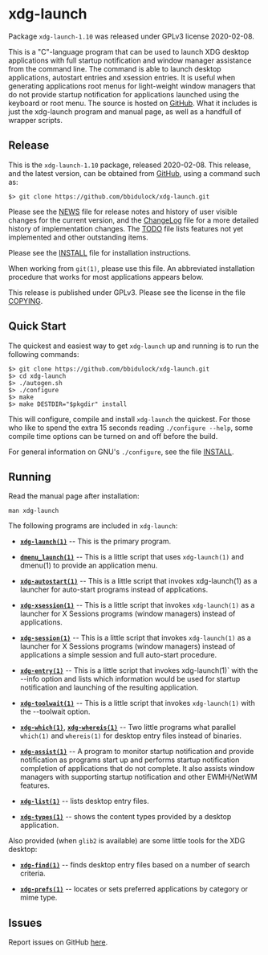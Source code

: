 [xdg-launch -- read me first file.  2020-02-08]: #

xdg-launch
===============

Package `xdg-launch-1.10` was released under GPLv3 license 2020-02-08.

This is a "C"-language program that can be used to launch XDG desktop
applications with full startup notification and window manager
assistance from the command line.  The command is able to launch desktop
applications, autostart entries and xsession entries.  It is useful when
generating applications root menus for light-weight window managers that
do not provide startup notification for applications launched using the
keyboard or root menu.  The source is hosted on
[GitHub](https://github.com/bbidulock/xdg-launch).  What it includes is
just the xdg-launch program and manual page, as well as a handfull of
wrapper scripts.


Release
-------

This is the `xdg-launch-1.10` package, released 2020-02-08.  This
release, and the latest version, can be obtained from [GitHub][1], using
a command such as:

    $> git clone https://github.com/bbidulock/xdg-launch.git

Please see the [NEWS][3] file for release notes and history of user
visible changes for the current version, and the [ChangeLog][4] file for
a more detailed history of implementation changes.  The [TODO][5] file
lists features not yet implemented and other outstanding items.

Please see the [INSTALL][7] file for installation instructions.

When working from `git(1)`, please use this file.  An abbreviated
installation procedure that works for most applications appears below.

This release is published under GPLv3.  Please see the license in the
file [COPYING][9].


Quick Start
-----------

The quickest and easiest way to get `xdg-launch` up and running is to run
the following commands:

    $> git clone https://github.com/bbidulock/xdg-launch.git
    $> cd xdg-launch
    $> ./autogen.sh
    $> ./configure
    $> make
    $> make DESTDIR="$pkgdir" install

This will configure, compile and install `xdg-launch` the quickest.  For
those who like to spend the extra 15 seconds reading `./configure
--help`, some compile time options can be turned on and off before the
build.

For general information on GNU's `./configure`, see the file
[INSTALL][7].


Running
-------

Read the manual page after installation:

    man xdg-launch

The following programs are included in `xdg-launch`:

 - [__`xdg-launch(1)`__][10] -- This is the primary program.

 - [__`dmenu_launch(1)`__][11] -- This is a little script that uses
   `xdg-launch(1)` and dmenu(1) to provide an application menu.

 - [__`xdg-autostart(1)`__][12] -- This is a little script that invokes
   xdg-launch(1) as a launcher for auto-start programs instead of
   applications.

 - [__`xdg-xsession(1)`__][13] -- This is a little script that invokes
   `xdg-launch(1)` as a launcher for X Sessions programs (window
   managers) instead of applications.

 - [__`xdg-session(1)`__][14] -- This is a little script that invokes
   `xdg-launch(1)` as a launcher for X Sessions programs (window
   managers) instead of applications a simple session and full
   auto-start procedure.

 - [__`xdg-entry(1)`__][15] -- This is a little script that invokes
   xdg-launch(1)` with the --info option and lists which information
   would be used for startup notification and launching of the resulting
   application.

 - [__`xdg-toolwait(1)`__][16] -- This is a little script that invokes
   `xdg-launch(1)` with the --toolwait option.

 - [__`xdg-which(1)`__][17], [__`xdg-whereis(1)`__][18] -- Two little programs what
   parallel `which(1)` and `whereis(1)` for desktop entry files instead
   of binaries.

 - [__`xdg-assist(1)`__][19] -- A program to monitor startup notification and
   provide notification as programs start up and performs startup
   notification completion of applications that do not complete.  It
   also assists window managers with supporting startup notification and
   other EWMH/NetWM features.

 - [__`xdg-list(1)`__][20] -- lists desktop entry files.

 - [__`xdg-types(1)`__][21] -- shows the content types provided by a desktop
   application.

Also provided (when `glib2` is available) are some little tools for the
XDG desktop:

 - [__`xdg-find(1)`__][22] -- finds desktop entry files based on a number of
   search criteria.

 - [__`xdg-prefs(1)`__][23] -- locates or sets preferred applications by
   category or mime type.


Issues
------

Report issues on GitHub [here][2].



[1]: https://github.com/bbidulock/xdg-launch
[2]: https://github.com/bbidulock/xdg-launch/issues
[3]: https://github.com/bbidulock/xdg-launch/blob/1.10/NEWS
[4]: https://github.com/bbidulock/xdg-launch/blob/1.10/ChangeLog
[5]: https://github.com/bbidulock/xdg-launch/blob/1.10/TODO
[6]: https://github.com/bbidulock/xdg-launch/blob/1.10/COMPLIANCE
[7]: https://github.com/bbidulock/xdg-launch/blob/1.10/INSTALL
[8]: https://github.com/bbidulock/xdg-launch/blob/1.10/LICENSE
[9]: https://github.com/bbidulock/xdg-launch/blob/1.10/COPYING
[10]: https://github.com/bbidulock/xdg-launch/blob/1.10/man/xdg-launch.pod
[11]: https://github.com/bbidulock/xdg-launch/blob/1.10/man/dmenu_launch.pod
[12]: https://github.com/bbidulock/xdg-launch/blob/1.10/man/xdg-autostart.pod
[13]: https://github.com/bbidulock/xdg-launch/blob/1.10/man/xdg-xsession.pod
[14]: https://github.com/bbidulock/xdg-launch/blob/1.10/man/xdg-session.pod
[15]: https://github.com/bbidulock/xdg-launch/blob/1.10/man/xdg-entry.pod
[16]: https://github.com/bbidulock/xdg-launch/blob/1.10/man/xdg-toolwait.pod
[17]: https://github.com/bbidulock/xdg-launch/blob/1.10/man/xdg-which.pod
[18]: https://github.com/bbidulock/xdg-launch/blob/1.10/man/xdg-whereis.pod
[19]: https://github.com/bbidulock/xdg-launch/blob/1.10/man/xdg-assist.pod
[20]: https://github.com/bbidulock/xdg-launch/blob/1.10/man/xdg-list.pod
[21]: https://github.com/bbidulock/xdg-launch/blob/1.10/man/xdg-types.pod
[22]: https://github.com/bbidulock/xdg-launch/blob/1.10/man/xdg-find.pod
[23]: https://github.com/bbidulock/xdg-launch/blob/1.10/man/xdg-prefs.pod

[ vim: set ft=markdown sw=4 tw=72 nocin nosi fo+=tcqlorn spell: ]: #
